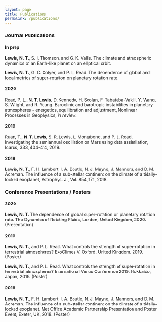 ```yaml
---
layout: page
title: Publications
permalink: /publications/
---
```


### Journal Publications 

#### In prep
**Lewis, N. T.**, S. I. Thomson, and G. K. Vallis. The climate and atmospheric dynamics of an Earth-like planet on an elliptical orbit.

**Lewis, N. T.**, G. C. Colyer, and P. L. Read. The dependence of global and local metrics of super-rotation on planetary rotation rate.

#### 2020
Read, P. L., **N. T. Lewis**, D. Kennedy, H. Scolan, F. Tabataba-Vakili, Y. Wang, S. Wright, and R. Young. Baroclinic and barotropic instabilities in planetary atmospheres - energetics, equilibration and adjustment, Nonlinear Processes in Geophysics, *in review*. 

#### 2019
Ruan, T., **N. T. Lewis**, S. R. Lewis, L. Montabone, and P. L. Read. Investigating the semiannual oscillation on Mars using data assimilation, Icarus, 333, 404-414, 2019.

#### 2018
**Lewis, N. T.**, F. H. Lambert, I. A. Boutle, N. J. Mayne, J. Manners, and D. M. Acreman. The influence of a sub-stellar continent on the climate of a tidally-locked exoplanet, Astrophys. J., Vol. 854, 171, 2018.



### Conference Presentations / Posters 

#### 2020 
**Lewis, N. T.** The dependence of global super-rotation on planetary rotation rate. The Dynamics of Rotating Fluids, London, United Kingdom, 2020. (Presentation) 

#### 2019 
**Lewis, N. T.**, and P. L. Read. What controls the strength of super-rotation in terrestrial atmospheres? ExoClimes V. Oxford, United Kingdom, 2019. (Poster) 

**Lewis, N. T.**, and P. L. Read. What controls the strength of super-rotation in terrestrial atmospheres? International Venus Conference 2019. Hokkaido, Japan, 2019. (Poster)

#### 2018
**Lewis, N. T.**, F. H. Lambert, I. A. Boutle, N. J. Mayne, J. Manners, and D. M. Acreman. The influence of a sub-stellar continent on the climate of a tidally-locked exoplanet. Met Office Academic Partnership Presentation and Poster Event, Exeter, UK, 2018. (Poster)
